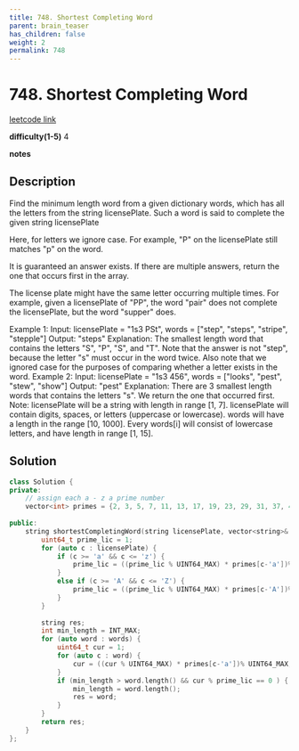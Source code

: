 ```yaml
---
title: 748. Shortest Completing Word
parent: brain_teaser
has_children: false
weight: 2
permalink: 748
---
```

# 748. Shortest Completing Word
[leetcode link](https://leetcode.com/problems/shortest-completing-word/)

**difficulty(1-5)** 
4

**notes**   


## Description
Find the minimum length word from a given dictionary words, which has all the letters from the string licensePlate. Such a word is said to complete the given string licensePlate

Here, for letters we ignore case. For example, "P" on the licensePlate still matches "p" on the word.

It is guaranteed an answer exists. If there are multiple answers, return the one that occurs first in the array.

The license plate might have the same letter occurring multiple times. For example, given a licensePlate of "PP", the word "pair" does not complete the licensePlate, but the word "supper" does.

Example 1:
Input: licensePlate = "1s3 PSt", words = ["step", "steps", "stripe", "stepple"]
Output: "steps"
Explanation: The smallest length word that contains the letters "S", "P", "S", and "T".
Note that the answer is not "step", because the letter "s" must occur in the word twice.
Also note that we ignored case for the purposes of comparing whether a letter exists in the word.
Example 2:
Input: licensePlate = "1s3 456", words = ["looks", "pest", "stew", "show"]
Output: "pest"
Explanation: There are 3 smallest length words that contains the letters "s".
We return the one that occurred first.
Note:
licensePlate will be a string with length in range [1, 7].
licensePlate will contain digits, spaces, or letters (uppercase or lowercase).
words will have a length in the range [10, 1000].
Every words[i] will consist of lowercase letters, and have length in range [1, 15].

## Solution
```c++
class Solution {
private:
    // assign each a - z a prime number
    vector<int> primes = {2, 3, 5, 7, 11, 13, 17, 19, 23, 29, 31, 37, 41, 43, 47, 53, 59, 61, 67, 71, 73, 79, 83, 89, 97, 101, 103}; 
    
public:
    string shortestCompletingWord(string licensePlate, vector<string>& words) {
        uint64_t prime_lic = 1; 
        for (auto c : licensePlate) {
            if (c >= 'a' && c <= 'z') {
                prime_lic = ((prime_lic % UINT64_MAX) * primes[c-'a'])% UINT64_MAX;
            }
            else if (c >= 'A' && c <= 'Z') {
                prime_lic = ((prime_lic % UINT64_MAX) * primes[c-'A'])% UINT64_MAX;
            }
        }
        
        string res;
        int min_length = INT_MAX;
        for (auto word : words) {
            uint64_t cur = 1;
            for (auto c : word) {
                cur = ((cur % UINT64_MAX) * primes[c-'a'])% UINT64_MAX;
            }
            if (min_length > word.length() && cur % prime_lic == 0 ) {
                min_length = word.length();
                res = word;
            }
        }
        return res;
    }
};
```



